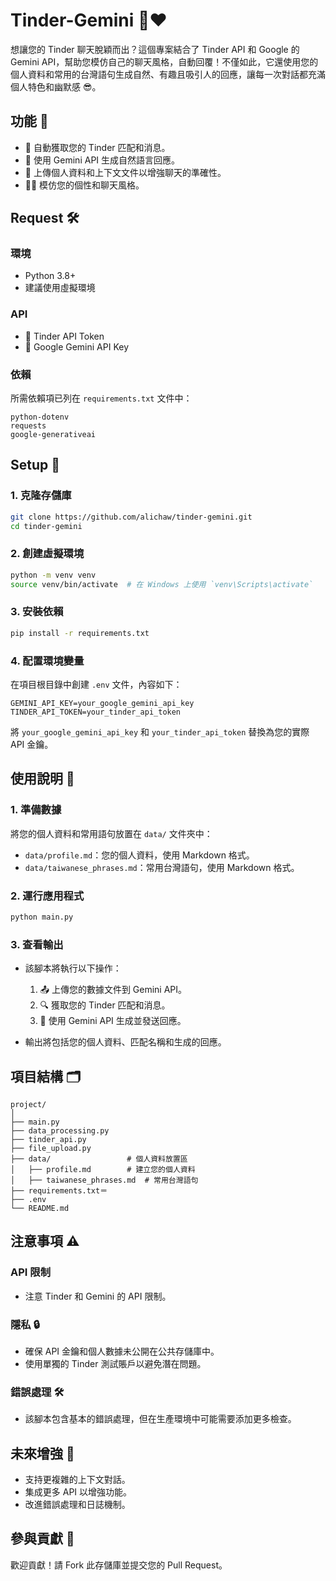 # Tinder-Gemini 🚀❤️

想讓您的 Tinder 聊天脫穎而出？這個專案結合了 Tinder API 和 Google 的 Gemini API，幫助您模仿自己的聊天風格，自動回覆！不僅如此，它還使用您的個人資料和常用的台灣語句生成自然、有趣且吸引人的回應，讓每一次對話都充滿個人特色和幽默感 😎。

## **功能** 🎯

- 💬 自動獲取您的 Tinder 匹配和消息。
- 🤖 使用 Gemini API 生成自然語言回應。
- 📂 上傳個人資料和上下文文件以增強聊天的準確性。
- 🧑‍💻 模仿您的個性和聊天風格。

## **Request** 🛠️

### **環境**

- Python 3.8+
- 建議使用虛擬環境

### **API**

- 🔑 Tinder API Token
- 🔑 Google Gemini API Key

### **依賴**

所需依賴項已列在 `requirements.txt` 文件中：

```plaintext
python-dotenv
requests
google-generativeai
```

## **Setup** 📝

### **1. 克隆存儲庫**

```bash
git clone https://github.com/alichaw/tinder-gemini.git
cd tinder-gemini
```

### **2. 創建虛擬環境**

```bash
python -m venv venv
source venv/bin/activate  # 在 Windows 上使用 `venv\Scripts\activate`
```

### **3. 安裝依賴**

```bash
pip install -r requirements.txt
```

### **4. 配置環境變量**

在項目根目錄中創建 `.env` 文件，內容如下：

```plaintext
GEMINI_API_KEY=your_google_gemini_api_key
TINDER_API_TOKEN=your_tinder_api_token
```

將 `your_google_gemini_api_key` 和 `your_tinder_api_token` 替換為您的實際 API 金鑰。

## **使用說明** 📖

### **1. 準備數據**

將您的個人資料和常用語句放置在 `data/` 文件夾中：

- `data/profile.md`：您的個人資料，使用 Markdown 格式。
- `data/taiwanese_phrases.md`：常用台灣語句，使用 Markdown 格式。

### **2. 運行應用程式**

```bash
python main.py
```

### **3. 查看輸出**

- 該腳本將執行以下操作：
  1. 📤 上傳您的數據文件到 Gemini API。
  2. 🔍 獲取您的 Tinder 匹配和消息。
  3. 🤝 使用 Gemini API 生成並發送回應。

- 輸出將包括您的個人資料、匹配名稱和生成的回應。

## **項目結構** 🗂️

```plaintext
project/
│
├── main.py
├── data_processing.py
├── tinder_api.py
├── file_upload.py
├── data/                 # 個人資料放置區
│   ├── profile.md        # 建立您的個人資料
│   ├── taiwanese_phrases.md  # 常用台灣語句
├── requirements.txt＝
├── .env
└── README.md
```

## **注意事項** ⚠️

### **API 限制**

- 注意 Tinder 和 Gemini 的 API 限制。

### **隱私** 🔒

- 確保 API 金鑰和個人數據未公開在公共存儲庫中。
- 使用單獨的 Tinder 測試賬戶以避免潛在問題。

### **錯誤處理** 🛠️

- 該腳本包含基本的錯誤處理，但在生產環境中可能需要添加更多檢查。

## **未來增強** 🚀

- 支持更複雜的上下文對話。
- 集成更多 API 以增強功能。
- 改進錯誤處理和日誌機制。

## **參與貢獻** 🤝

歡迎貢獻！請 Fork 此存儲庫並提交您的 Pull Request。
